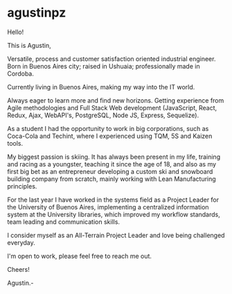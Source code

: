 # agustinpz

Hello!

This is Agustin, 

Versatile, process and customer satisfaction oriented industrial engineer. 
Born in Buenos Aires city; raised in Ushuaia; professionally made in Cordoba. 

Currently living in Buenos Aires, making my way into the IT world. 

Always eager to learn more and find new horizons. Getting experience from Agile methodologies and Full Stack Web development (JavaScript, React, Redux, Ajax, WebAPI's, PostgreSQL, Node JS, Express, Sequelize).

As a student I had the opportunity to work in big corporations, such as Coca-Cola and Techint, where I experienced using TQM, 5S and Kaizen tools.

My biggest passion is skiing. It has always been present in my life, training and racing as a youngster, teaching it since the age of 18, and also as my first big bet as an entrepreneur developing a custom ski and snowboard building company from scratch, mainly working with Lean Manufacturing principles.

For the last year I have worked in the systems field as a Project Leader for the University of Buenos Aires, implementing a centralized information system at the University libraries, which improved my workflow standards, team leading and communication skills.

I consider myself as an All-Terrain Project Leader and love being challenged everyday.

I'm open to work, please feel free to reach me out.

Cheers!


Agustin.-
